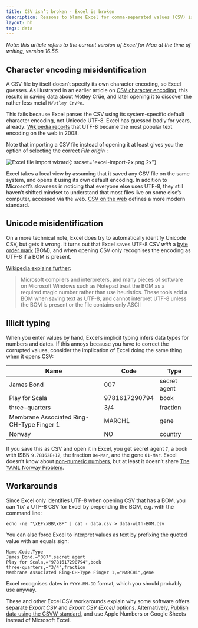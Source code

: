 ```yaml
---
title: CSV isn’t broken - Excel is broken
description: Reasons to blame Excel for comma-separated values (CSV) issues
layout: hh
tags: data
---
```


_Note: this article refers to the current version of Excel for Mac at the time of writing, version 16.56._

## Character encoding misidentification

A CSV file by itself doesn’t specify its own character encoding, so Excel guesses.
As illustrated in an earlier article on [CSV character encoding](csc-encoding),
this results in saving data about Mötley Crüe, and later opening it to discover the rather less metal `M√∂tley Cr√ºe`.

This fails because Excel parses the CSV using its system-specific default character encoding, not Unicode UTF-8.
Excel has guessed badly for years, already:
[Wikipedia reports](https://en.wikipedia.org/wiki/UTF-8#Adoption) that
UTF-8 became the most popular text encoding on the web in 2008.

Note that importing a CSV file instead of opening it at least gives you the option of selecting the correct _File origin_ :

![Excel file import wizard](excel-import.png){: srcset="excel-import-2x.png 2x"}

Excel takes a local view by assuming that it saved any CSV file on the same system, and opens it using its own default encoding.
In addition to Microsoft’s slowness in noticing that everyone else uses UTF-8, they still haven’t shifted mindset to understand that most files live on some else’s computer, accessed via the web.
[CSV on the web](csvw) defines a more modern standard.

## Unicode misidentification

On a more technical note, Excel does try to automatically identify Unicode CSV, but gets it wrong.
It turns out that Excel saves UTF-8 CSV _with_ a 
[byte order mark](https://en.wikipedia.org/wiki/Byte_order_mark) (BOM), 
and when opening CSV only recognises the encoding as UTF-8 if a BOM is present.

[Wikipedia explains further](https://en.wikipedia.org/wiki/Byte_order_mark#UTF-8):

> Microsoft compilers and interpreters, and many pieces of software on Microsoft Windows such as Notepad treat the BOM as a required magic number rather than use heuristics.
> These tools add a BOM when saving text as UTF-8, and cannot interpret UTF-8 unless the BOM is present or the file contains only ASCII

## Illicit typing

When you enter values by hand, Excel’s implicit typing infers data types for numbers and dates.
If this annoys because you have to correct the corrupted values, consider the implication of Excel doing the same thing when it opens CSV:

| Name | Code | Type |
| --- | --- | --- |
| James Bond | 007 | secret agent |
| Play for Scala | 9781617290794 | book |
| three-quarters | 3/4 | fraction |
| Membrane Associated Ring-CH-Type Finger 1 | MARCH1 | gene |
| Norway | NO | country |

If you save this as CSV and open it in Excel, you get secret agent `7`, 
a book with ISBN `9.78162E+12`, the fraction `04-Mar`, and the gene `01-Mar`.
Excel doesn’t know about [non-numeric numbers](non-numeric-numbers),
but at least it doesn’t share
[The YAML Norway Problem](https://hitchdev.com/strictyaml/why/implicit-typing-removed/).

## Workarounds

Since Excel only identifies UTF-8 when opening CSV that has a BOM,
you can ‘fix’ a UTF-8 CSV for Excel by prepending the BOM, e.g. with the command line:

```shell
echo -ne "\xEF\xBB\xBF" | cat - data.csv > data-with-BOM.csv
```

You can also force Excel to interpret values as text by prefixing the quoted value with an equals sign:

```csv
Name,Code,Type
James Bond,="007",secret agent
Play for Scala,="9781617290794",book
three-quarters,="3/4",fraction
Membrane Associated Ring-CH-Type Finger 1,="MARCH1",gene
```

Excel recognises dates in `YYYY-MM-DD` format, which you should probably use anyway.

These and other Excel CSV workarounds explain why some software offers separate _Export CSV_ and _Export CSV (Excel)_ options.
Alternatively, [Publish data using the CSVW standard](csvw),
and use Apple Numbers or Google Sheets instead of Microsoft Excel.
